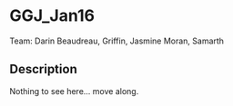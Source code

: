 # GGJ_Jan16
Team: Darin Beaudreau, Griffin, Jasmine Moran, Samarth

## Description
Nothing to see here... move along.
